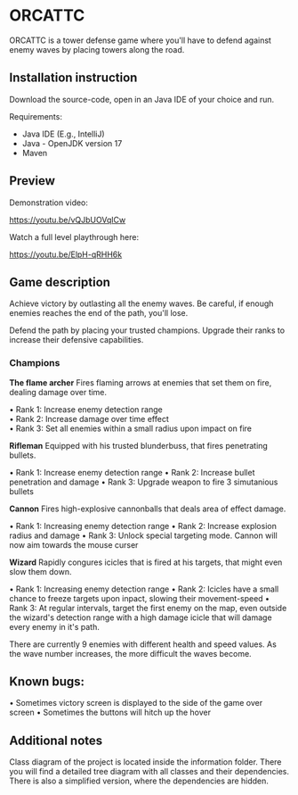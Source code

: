<H1>ORCATTC</H1>
 
ORCATTC is a tower defense game where you'll have to defend against enemy waves by placing towers along the road.
 

<H2>Installation instruction</H2>
 
Download the source-code, open in an Java IDE of your choice and run.

Requirements:
-	Java IDE (E.g., IntelliJ)
-	Java - OpenJDK version 17
-	Maven 

<H2>Preview</H2>

Demonstration video: 
 
https://youtu.be/vQJbUOVqlCw
 
Watch a full level playthrough here:

https://youtu.be/ElpH-qRHH6k


<H2>Game description</H2>
 
Achieve victory by outlasting all the enemy waves. Be careful, if enough enemies reaches the end of the path, you'll lose.
 
Defend the path by placing your trusted champions. Upgrade their ranks to increase their defensive capabilities.
 
<H3>Champions</H3>
 
<b>The flame archer</b>
Fires flaming arrows at enemies that set them on fire, dealing damage over time. 
 
•	Rank 1: Increase enemy detection range</br>
•	Rank 2: Increase damage over time effect</br>
•	Rank 3: Set all enemies within a small radius upon impact on fire
 
<b>Rifleman</b>
Equipped with his trusted blunderbuss, that fires penetrating bullets.
 
•	Rank 1: Increase enemy detection range
•	Rank 2: Increase bullet penetration and damage
•	Rank 3: Upgrade weapon to fire 3 simutanious bullets
 
<b>Cannon</b>
Fires high-explosive cannonballs that deals area of effect damage.
 
•	Rank 1: Increasing enemy detection range
•	Rank 2: Increase explosion radius and damage
•	Rank 3: Unlock special targeting mode. Cannon will now aim towards the mouse curser
 
<b>Wizard</b>
Rapidly congures icicles that is fired at his targets, that might even slow them down.
 
•	Rank 1: Increasing enemy detection range
•	Rank 2: Icicles have a small chance to freeze targets upon inpact, slowing their movement-speed
•	Rank 3: At regular intervals, target the first enemy on the map, even outside the wizard's detection range with a high damage icicle that will damage every enemy in it's path.

There are currently 9 enemies with different health and speed values. As the wave number increases, the more difficult the waves become.
 
<H2>Known bugs:</H2>
•	Sometimes victory screen is displayed to the side of the game over screen
•	Sometimes the buttons will hitch up the hover
 

<H2>Additional notes</H2>
 
Class diagram of the project is located inside the information folder. There you will find a detailed tree diagram with all classes and their dependencies. There is also a simplified version, where the dependencies are hidden.

